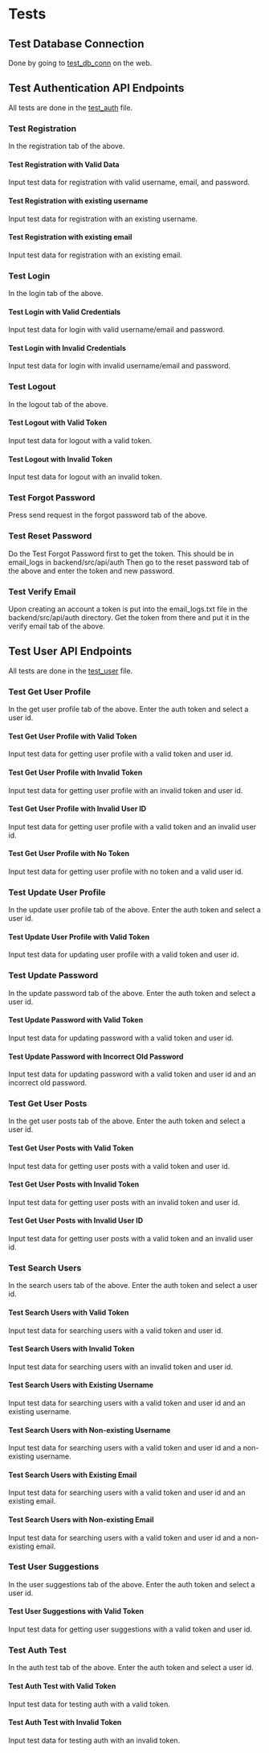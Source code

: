 # Tests

## Test Database Connection

Done by going to [test_db_conn](../tests/test_db_conn.php) on the web.

## Test Authentication API Endpoints

All tests are done in the [test_auth](../tests/test_auth_endpoints.php) file.

### Test Registration

In the registration tab of the above.

#### Test Registration with Valid Data

Input test data for registration with valid username, email, and password.

#### Test Registration with existing username

Input test data for registration with an existing username.

#### Test Registration with existing email

Input test data for registration with an existing email.

### Test Login

In the login tab of the above.

#### Test Login with Valid Credentials

Input test data for login with valid username/email and password.

#### Test Login with Invalid Credentials

Input test data for login with invalid username/email and password.

### Test Logout

In the logout tab of the above.

#### Test Logout with Valid Token

Input test data for logout with a valid token.

#### Test Logout with Invalid Token

Input test data for logout with an invalid token.

### Test Forgot Password

Press send request in the forgot password tab of the above.

### Test Reset Password

Do the Test Forgot Password first to get the token. This should be in email_logs in backend/src/api/auth
Then go to the reset password tab of the above and enter the token and new password.

### Test Verify Email

Upon creating an account a token is put into the email_logs.txt file in the backend/src/api/auth directory.
Get the token from there and put it in the verify email tab of the above.

## Test User API Endpoints

All tests are done in the [test_user](../tests/test_user_endpoints.php) file.

### Test Get User Profile

In the get user profile tab of the above. Enter the auth token and select a user id.

#### Test Get User Profile with Valid Token

Input test data for getting user profile with a valid token and user id.

#### Test Get User Profile with Invalid Token

Input test data for getting user profile with an invalid token and user id.

#### Test Get User Profile with Invalid User ID

Input test data for getting user profile with a valid token and an invalid user id.

#### Test Get User Profile with No Token

Input test data for getting user profile with no token and a valid user id.

### Test Update User Profile

In the update user profile tab of the above. Enter the auth token and select a user id.

#### Test Update User Profile with Valid Token

Input test data for updating user profile with a valid token and user id.

### Test Update Password

In the update password tab of the above. Enter the auth token and select a user id.

#### Test Update Password with Valid Token

Input test data for updating password with a valid token and user id.

#### Test Update Password with Incorrect Old Password

Input test data for updating password with a valid token and user id and an incorrect old password.

### Test Get User Posts

In the get user posts tab of the above. Enter the auth token and select a user id.

#### Test Get User Posts with Valid Token

Input test data for getting user posts with a valid token and user id.

#### Test Get User Posts with Invalid Token

Input test data for getting user posts with an invalid token and user id.

#### Test Get User Posts with Invalid User ID

Input test data for getting user posts with a valid token and an invalid user id.

### Test Search Users

In the search users tab of the above. Enter the auth token and select a user id.

#### Test Search Users with Valid Token

Input test data for searching users with a valid token and user id.

#### Test Search Users with Invalid Token

Input test data for searching users with an invalid token and user id.

#### Test Search Users with Existing Username

Input test data for searching users with a valid token and user id and an existing username.

#### Test Search Users with Non-existing Username

Input test data for searching users with a valid token and user id and a non-existing username.

#### Test Search Users with Existing Email

Input test data for searching users with a valid token and user id and an existing email.

#### Test Search Users with Non-existing Email

Input test data for searching users with a valid token and user id and a non-existing email.

### Test User Suggestions

In the user suggestions tab of the above. Enter the auth token and select a user id.

#### Test User Suggestions with Valid Token

Input test data for getting user suggestions with a valid token and user id.

### Test Auth Test

In the auth test tab of the above. Enter the auth token and select a user id.

#### Test Auth Test with Valid Token

Input test data for testing auth with a valid token.

#### Test Auth Test with Invalid Token

Input test data for testing auth with an invalid token.